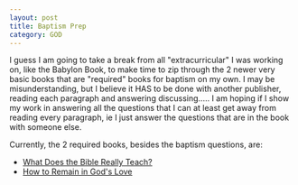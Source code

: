 ```yaml
---
layout: post
title: Baptism Prep
category: GOD
---
```


I guess I am going to take a break from all "extracurricular" I was working on, like the Babylon Book, to make time to zip through the 2 newer very basic books that are "required" books for baptism on my own. I may be misunderstanding, but I believe it HAS to be done with another publisher, reading each paragraph and answering discussing..... I am hoping if I show my work in answering all the questions that I can at least get away from reading every paragraph, ie I just answer the questions that are in the book with someone else.

Currently, the 2 required books, besides the baptism questions, are: 
* [What Does the Bible Really Teach?](https://www.jw.org/en/library/books/bible-teach/)
* [How to Remain in God's Love](https://www.jw.org/en/library/books/in-gods-love/)